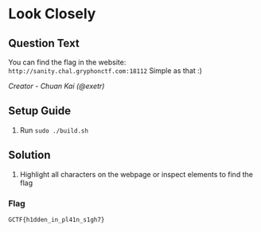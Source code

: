# Look Closely

## Question Text
You can find the flag in the website: `http://sanity.chal.gryphonctf.com:18112`
Simple as that :)

*Creator - Chuan Kai (@exetr)*

## Setup Guide
1. Run `sudo ./build.sh`

## Solution
1. Highlight all characters on the webpage or inspect elements to find the flag
### Flag
`GCTF{h1dden_in_pl41n_s1gh7}`